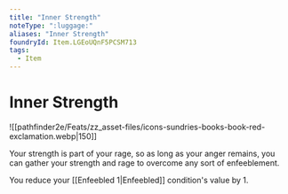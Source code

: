 ```yaml
---
title: "Inner Strength"
noteType: ":luggage:"
aliases: "Inner Strength"
foundryId: Item.LGEoUQnF5PCSM713
tags:
  - Item
---
```


# Inner Strength
![[pathfinder2e/Feats/zz_asset-files/icons-sundries-books-book-red-exclamation.webp|150]]

Your strength is part of your rage, so as long as your anger remains, you can gather your strength and rage to overcome any sort of enfeeblement.

You reduce your [[Enfeebled 1|Enfeebled]] condition's value by 1.
